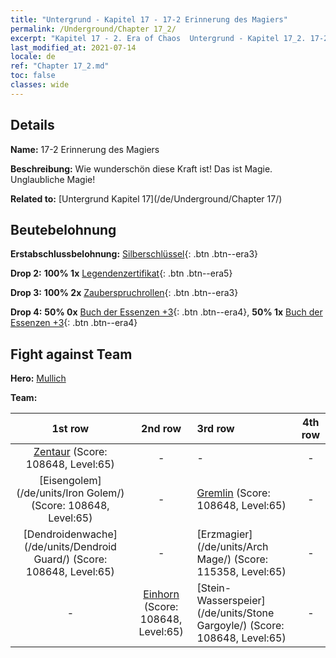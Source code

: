 ```yaml
---
title: "Untergrund - Kapitel 17 - 17-2 Erinnerung des Magiers"
permalink: /Underground/Chapter 17_2/
excerpt: "Kapitel 17 - 2. Era of Chaos  Untergrund - Kapitel 17_2. 17-2 Erinnerung des Magiers"
last_modified_at: 2021-07-14
locale: de
ref: "Chapter 17_2.md"
toc: false
classes: wide
---
```


## Details

 **Name:** 17-2 Erinnerung des Magiers

 **Beschreibung:** Wie wunderschön diese Kraft ist! Das ist Magie. Unglaubliche Magie!

 **Related to:** [Untergrund Kapitel 17](/de/Underground/Chapter 17/)

## Beutebelohnung

 **Erstabschlussbelohnung:** [Silberschlüssel](/ItemsDE/con_693/){: .btn .btn--era3}

 **Drop 2:** **100% 1x** [Legendenzertifikat](/ItemsDE/mat_67/){: .btn .btn--era5}

 **Drop 3:** **100% 2x** [Zauberspruchrollen](/ItemsDE/con_694/){: .btn .btn--era3}

 **Drop 4:** **50% 0x** [Buch der Essenzen +3](/ItemsDE/mat_60/){: .btn .btn--era4}, **50% 1x** [Buch der Essenzen +3](/ItemsDE/mat_60/){: .btn .btn--era4}


## Fight against Team
 **Hero:** [Mullich](/de/heroes/Mullich/)

 **Team:**


  | 1st row | 2nd row | 3rd row | 4th row |
  |:----:|:----:|:----|:----:|
  | [Zentaur](/de/units/Centaur/) (Score: 108648, Level:65)  | - | - | - |
  | [Eisengolem](/de/units/Iron Golem/) (Score: 108648, Level:65)  | - | [Gremlin](/de/units/Gremlin/) (Score: 108648, Level:65)  | - |
  | [Dendroidenwache](/de/units/Dendroid Guard/) (Score: 108648, Level:65)  | - | [Erzmagier](/de/units/Arch Mage/) (Score: 115358, Level:65)  | - |
  | - | [Einhorn](/de/units/Unicorn/) (Score: 108648, Level:65)  | [Stein-Wasserspeier](/de/units/Stone Gargoyle/) (Score: 108648, Level:65)  | - |


